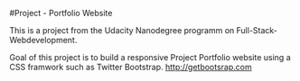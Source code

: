 #Project - Portfolio Website

This is a project from the Udacity Nanodegree programm on Full-Stack-Webdevelopment.

Goal of this project is to build a responsive Project Portfolio website using
a CSS framwork such as Twitter Bootstrap.
http://getbootsrap.com
